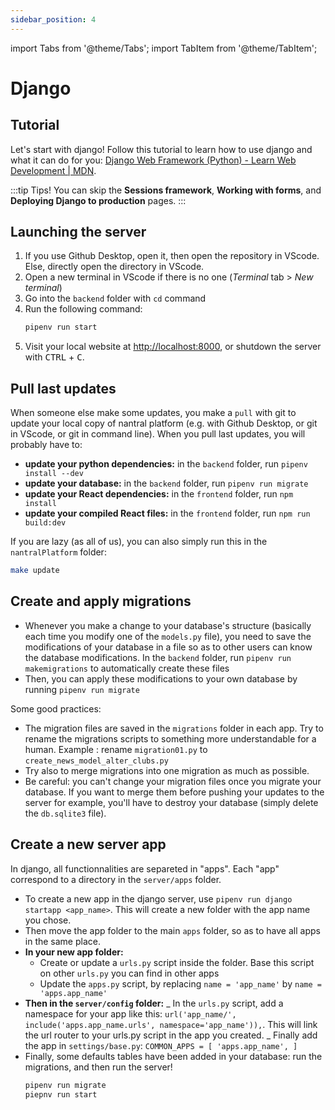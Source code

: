 ```yaml
---
sidebar_position: 4
---
```


import Tabs from '@theme/Tabs';
import TabItem from '@theme/TabItem';

# Django

## Tutorial

Let's start with django! 
Follow this tutorial to learn how to use django and what it can do for you: [Django Web Framework (Python) - 
Learn Web Development | MDN](https://developer.mozilla.org/en-US/docs/Learn/Server-side/Django).

:::tip Tips!
You can skip the **Sessions framework**, **Working with forms**, and
    **Deploying Django to production** pages.
:::

## Launching the server

1. If you use Github Desktop, open it, then open the repository in VScode. Else, directly open the directory in VScode.
2. Open a new terminal in VScode if there is no one (_Terminal_ tab > _New terminal_)
3. Go into the `backend` folder with `cd` command
4. Run the following command:
    ```bash
    pipenv run start
    ```
5. Visit your local website at [http://localhost:8000](http://localhost:8000), or shutdown the server with <kbd>CTRL</kbd> + <kbd>C</kbd>.

## Pull last updates

When someone else make some updates, you make a `pull` with git to update your local copy of nantral platform (e.g. with Github Desktop, or git in VScode, or git in command line). When you pull last updates, you will probably have to:

- **update your python dependencies:** in the `backend` folder, run `pipenv install --dev`
- **update your database:** in the `backend` folder, run `pipenv run migrate`
- **update your React dependencies:** in the `frontend` folder, run `npm install`
- **update your compiled React files:** in the `frontend` folder, run `npm run build:dev`

If you are lazy (as all of us), you can also simply run this in the `nantralPlatform` folder:
```bash 
make update
```

## Create and apply migrations

- Whenever you make a change to your database's structure (basically each time you modify one of the `models.py` file), you need to save the modifications of your database in a file so as to other users can know the database modifications. In the `backend` folder, run `pipenv run makemigrations` to automatically create these files
- Then, you can apply these modifications to your own database by running `pipenv run migrate`

Some good practices:

- The migration files are saved in the `migrations` folder in each app. Try to rename the migrations scripts to something more understandable for a human. Example : rename `migration01.py` to `create_news_model_alter_clubs.py`
- Try also to merge migrations into one migration as much as possible.
- Be careful: you can't change your migration files once you migrate your database. If you want to merge them before pushing your updates to the server for example, you'll have to destroy your database (simply delete the `db.sqlite3` file).

## Create a new server app

In django, all functionnalities are separeted in "apps". Each "app" correspond to a directory in the `server/apps` folder.

- To create a new app in the django server, use `pipenv run django startapp <app_name>`. This will create a new folder with the app name you chose.
- Then move the app folder to the main `apps` folder, so as to have all apps in the same place.
- **In your new app folder:**
  - Create or update a `urls.py` script inside the folder. Base this script on other `urls.py` you can find in other apps
  - Update the `apps.py` script, by replacing `name = 'app_name'` by `name = 'apps.app_name'`
- **Then in the `server/config` folder:**
  _ In the `urls.py` script, add a namespace for your app like this: `url('app_name/', include('apps.app_name.urls', namespace='app_name')),`. This will link the url router to your urls.py script in the app you created.
  _ Finally add the app in `settings/base.py`:
  `COMMON_APPS = [ 'apps.app_name', ]`
- Finally, some defaults tables have been added in your database: run the migrations, and then run the server!
    ```bash
    pipenv run migrate
    piepnv run start
    ```
